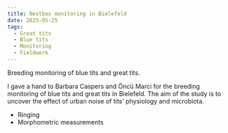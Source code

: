 ```yaml
---
title: Nestbox monitoring in Bielefeld
date: 2025-05-25
tags:
  - Great tits
  - Blue tits
  - Monitoring
  - Fieldwork
---
```


Breeding monitoring of blue tits and great tits.

<!--more-->

I gave a hand to Barbara Caspers and Öncü Marci for the breeding monitoring of blue tits and great tits in Bielefeld. The aim of the study is to uncover the effect of urban noise of tits' physiology and microbiota.

- Ringing
- Morphometric measurements